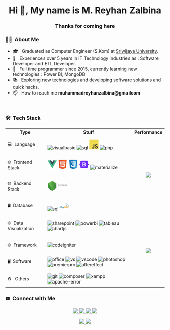 <h1 align="center">Hi 👋, My name is M. Reyhan Zalbina</h1>  

<h3 align="center">Thanks for coming here</h3>

<h3> 👨‍💼 &nbsp;About Me </h3>

- 🎓 &nbsp; Graduated as Computer Engineer (S.Kom) at [Sriwijaya University](https://unsri.ac.id).
- 💼 &nbsp; Experiences over 5 years in IT Technology Industries as : Software Developer and ETL Developer.
- 💼 &nbsp; Full time programmer since 2015, currently learning new technologies : Power BI, MongoDB
- 📚 &nbsp; Exploring new technologies and developing software solutions and quick hacks.
- 📫 &nbsp; How to reach me **muhammadreyhanzalbina@gmailcom**
<br/>

<h3> 🛠 &nbsp;Tech Stack</h3>
<table>
	<tbody>
		<tr>
			<th>Type</th>
			<th>Stuff</th>
			<th>Performance</th>
		</tr>
		<tr>
			<td><p align="left">💻 &nbsp;Language</p></td>
			<td>
			  <img src="https://www.flaticon.com/svg/static/icons/svg/2479/2479297.svg" alt="visualbasic" width="30" height="30"/>
		          <img src="https://www.flaticon.com/svg/static/icons/svg/2772/2772128.svg" alt="sql" width="30" height="30"/>
			  <img src="https://raw.githubusercontent.com/devicons/devicon/master/icons/javascript/javascript-original.svg" alt="javascript" width="30" height="30"/>
                          <img src="https://www.flaticon.com/svg/static/icons/svg/528/528261.svg" alt="php" width="30" height="30"/> </td>
			<td rowspan="4">
			<p align="center">
				<a href="https://github.com/reyhanzal">
					<img height="180em" src="https://github-readme-stats.vercel.app/api/top-langs/?username=reyhanzal&theme=vue&layout=compact" />
				</a>
				</p>
			</td>
		</tr>
		<tr>
			<td><p align="left">🌐 &nbsp;Frontend Stack</p></td>
			<td>
			    <img src="https://raw.githubusercontent.com/devicons/devicon/master/icons/vuejs/vuejs-original.svg" alt="vuejs" width="30" height="30"/> 
			    <img src="https://raw.githubusercontent.com/devicons/devicon/master/icons/html5/html5-original.svg" alt="html5" width="30" height="30"/>
			    <img src="https://raw.githubusercontent.com/devicons/devicon/master/icons/css3/css3-original.svg" width="30" height="30"/>
			    <img src="https://raw.githubusercontent.com/devicons/devicon/master/icons/bootstrap/bootstrap-plain.svg" alt="bootstrap" width="30" height="30"/>
			    <img src="https://raw.githubusercontent.com/prplx/svg-logos/5585531d45d294869c4eaab4d7cf2e9c167710a9/svg/materialize.svg" alt="materialize" width="30" height="30"/>
			</td>
		</tr>
		<tr>
			<td><p align="left">🌐 &nbsp;Backend Stack</p></td>
			<td>
	                  <img src="https://raw.githubusercontent.com/devicons/devicon/master/icons/nodejs/nodejs-original.svg" alt="nodejs" width="30" height="30"/> 
			  <img src="https://raw.githubusercontent.com/devicons/devicon/master/icons/express/express-original-wordmark.svg" alt="express" width="30" height="30"/>
		       </td>
		</tr>
		<tr>
			<td><p align="left">🛢 &nbsp;Database</p></td>
			<td> 
			    <img src="https://cdn.worldvectorlogo.com/logos/microsoft-sql-server.svg" alt="sql" width="30" height="30"/>
			    <img src="https://raw.githubusercontent.com/devicons/devicon/master/icons/mysql/mysql-original-wordmark.svg" alt="mysql" width="30" height="30"/>
			</td>
		</tr>
		<tr>
			<td><p align="left">🌐 &nbsp;Data Visualization</p></td>
			<td> 
			    <img src="https://cdn.worldvectorlogo.com/logos/microsoft-sharepoint.svg" alt="sharepoint" width="30" height="30"/>
			    <img src="https://cdn.worldvectorlogo.com/logos/power-bi-1.svg" alt="powerbi" width="30" height="30"/>
			    <img src="https://cdn.worldvectorlogo.com/logos/tableau-software.svg" alt="tableau" width="30" height="30"/>
			    <img src="https://www.chartjs.org/media/logo-title.svg" alt="chartjs" width="30" height="30"/>
			</td>
			<td rowspan="5">
				<p align="center">
					<a href="https://github.com/reyhanzal">
					<img height="180em" src="https://github-readme-stats.vercel.app/api?username=reyhanzal&theme=vue&show_icons=true&include_all_commits=true&count_private=true" />
					</a>
				</p>
			</td>
		</tr>
		<!--tr>
			<td><p align="left">🌐 &nbsp;Backend as a Service</p></td>
			<td><img src="https://www.vectorlogo.zone/logos/firebase/firebase-icon.svg" alt="firebase" width="30" height="30"/></td>
		</tr-->
		<tr>
			<td><p align="left">🌐 &nbsp;Framework</p></td>
			<td> 
				<img src="https://cdn.worldvectorlogo.com/logos/codeigniter.svg" alt="codeigniter" width="30" height="30"/> </td>
		</tr>
		<tr>
			<td><p align="left">🖥 &nbsp;Software</p></td>
			<td>
			    <img src="https://cdn.worldvectorlogo.com/logos/microsoft-office-2013.svg" alt="office" width="30" height="30"/>
			    <img src="https://cdn.worldvectorlogo.com/logos/visual-studio-2013.svg" alt="vs" width="30" height="30"/>
			    <img src="https://cdn.worldvectorlogo.com/logos/visual-studio-code.svg" alt="vscode" width="30" height="30"/>
			    <img src="https://cdn.worldvectorlogo.com/logos/photoshop-cc.svg" alt="photoshop" width="30" height="30"/>
			    <img src="https://cdn.worldvectorlogo.com/logos/premiere-cc.svg" alt="premierpro" width="30" height="30"/>
			    <img src="https://cdn.worldvectorlogo.com/logos/after-effects-cc.svg" alt="aftereffect" width="30" height="30"/>
			</td>
		</tr>
		<tr>
			<td><p align="left">⚙️ &nbsp; Others</p></td>
			<td>
			    <img src="https://www.vectorlogo.zone/logos/git-scm/git-scm-icon.svg" alt="git" width="30" height="30"/>
			    <img src="https://cdn.worldvectorlogo.com/logos/composer.svg" alt="composer" width="30" height="30"/>
			    <img src="https://cdn.worldvectorlogo.com/logos/xampp.svg" alt="xampp" width="30" height="30"/>
			    <img src="https://devicon.dev/devicon.git/icons/apache/apache-original-wordmark.svg" alt="apache-error" width="30" height="30"/>
		       </td>
		</tr>
	</tbody>
</table>

<h3> ☎️ &nbsp;Connect with Me </h3>
<p align="center">
	<!--a href="https://reyhanzal.com">
		<img src="https://img.shields.io/badge/-reyhanzal.com-3423A6?style=flat-square&logo=Google-Chrome&logoColor=white"/>
	</a-->
	<a href="https://www.linkedin.com/in/mreyhanzalbina/">
		<img src="https://img.shields.io/badge/-M%20Reyhan%20Zalbina-0077B5?style=flat-square&logo=Linkedin&logoColor=white"/>
	</a>
	<a href="mailto:zalbinaridwan@gmail.com">
		<img src="https://img.shields.io/badge/-muhammadreyhanzalbina@gmail.com-D14836?style=flat-square&logo=Gmail&logoColor=white"/>
	</a>
	<a href="https://instagram.com/ryhnzl">
		<img src="https://img.shields.io/badge/-@ryhnzl-E4405F?style=flat-square&logo=Instagram&logoColor=white"/>
	</a>
	<a href="https://www.github.com/reyhanzal">
		<img src="https://img.shields.io/github/followers/reyhanzal?style=flat-square&logo=Github&logoColor=white"/>
	</a>
</p>

<p align="center">
	<a href="https://github.com/reyhanzal/reyhanzal/issues/new?template=Guestbook_entry.md&title=Adding+<username>+to+guestbook">
		<img src="https://img.shields.io/badge/-Write%20into%20my%20guest%20book-red?style=flat-round"/>
	</a>
	<a href="https://komarev.com/ghpvc/?username=reyhanzal">
		<img src="https://komarev.com/ghpvc/?username=reyhanzal"/>
	</a>
</p>

